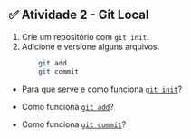 ## ✅ Atividade 2 - Git Local
1. Crie um repositório com `git init`.
2. Adicione e versione alguns arquivos.
    ```bash
        git add
        git commit
    ```

- Para que serve e como funciona [`git init`](https://git-scm.com/docs/git-init/pt_BR)?

- Como funciona [`git add`](https://git-scm.com/docs/git-add/pt_BR)?

- Como funciona [`git commit`](https://git-scm.com/docs/git-commit/pt_BR)?
 
